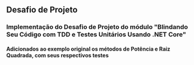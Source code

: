 ## Desafio de Projeto
### Implementação do Desafio de Projeto do módulo "Blindando Seu Código com TDD e Testes Unitários Usando .NET Core"
#### Adicionados ao exemplo original os métodos de Potência e Raiz Quadrada, com seus respectivos testes